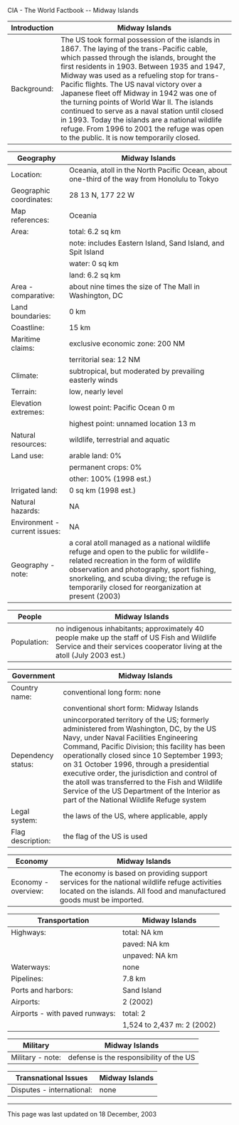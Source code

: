 CIA - The World Factbook -- Midway Islands

| Introduction | Midway Islands |
| --- | --- |
| Background: | The US took formal possession of the islands in 1867. The laying of the trans-Pacific cable, which passed through the islands, brought the first residents in 1903. Between 1935 and 1947, Midway was used as a refueling stop for trans-Pacific flights. The US naval victory over a Japanese fleet off Midway in 1942 was one of the turning points of World War II. The islands continued to serve as a naval station until closed in 1993. Today the islands are a national wildlife refuge. From 1996 to 2001 the refuge was open to the public. It is now temporarily closed. |

| Geography | Midway Islands |
| --- | --- |
| Location: | Oceania, atoll in the North Pacific Ocean, about one-third of the way from Honolulu to Tokyo |
| Geographic coordinates: | 28 13 N, 177 22 W |
| Map references: | Oceania |
| Area: | total: 6.2 sq km |
| | note: includes Eastern Island, Sand Island, and Spit Island |
| | water: 0 sq km |
| | land: 6.2 sq km |
| Area - comparative: | about nine times the size of The Mall in Washington, DC |
| Land boundaries: | 0 km |
| Coastline: | 15 km |
| Maritime claims: | exclusive economic zone: 200 NM |
| | territorial sea: 12 NM |
| Climate: | subtropical, but moderated by prevailing easterly winds |
| Terrain: | low, nearly level |
| Elevation extremes: | lowest point: Pacific Ocean 0 m |
| | highest point: unnamed location 13 m |
| Natural resources: | wildlife, terrestrial and aquatic |
| Land use: | arable land: 0% |
| | permanent crops: 0% |
| | other: 100% (1998 est.) |
| Irrigated land: | 0 sq km (1998 est.) |
| Natural hazards: | NA |
| Environment - current issues: | NA |
| Geography - note: | a coral atoll managed as a national wildlife refuge and open to the public for wildlife-related recreation in the form of wildlife observation and photography, sport fishing, snorkeling, and scuba diving; the refuge is temporarily closed for reorganization at present (2003) |

| People | Midway Islands |
| --- | --- |
| Population: | no indigenous inhabitants; approximately 40 people make up the staff of US Fish and Wildlife Service and their services cooperator living at the atoll (July 2003 est.) |

| Government | Midway Islands |
| --- | --- |
| Country name: | conventional long form: none |
| | conventional short form: Midway Islands |
| Dependency status: | unincorporated territory of the US; formerly administered from Washington, DC, by the US Navy, under Naval Facilities Engineering Command, Pacific Division; this facility has been operationally closed since 10 September 1993; on 31 October 1996, through a presidential executive order, the jurisdiction and control of the atoll was transferred to the Fish and Wildlife Service of the US Department of the Interior as part of the National Wildlife Refuge system |
| Legal system: | the laws of the US, where applicable, apply |
| Flag description: | the flag of the US is used |

| Economy | Midway Islands |
| --- | --- |
| Economy - overview: | The economy is based on providing support services for the national wildlife refuge activities located on the islands. All food and manufactured goods must be imported. |

| Transportation | Midway Islands |
| --- | --- |
| Highways: | total: NA km |
| | paved: NA km |
| | unpaved: NA km |
| Waterways: | none |
| Pipelines: | 7.8 km |
| Ports and harbors: | Sand Island |
| Airports: | 2 (2002) |
| Airports - with paved runways: | total: 2 |
| | 1,524 to 2,437 m: 2 (2002) |

| Military | Midway Islands |
| --- | --- |
| Military - note: | defense is the responsibility of the US |

| Transnational Issues | Midway Islands |
| --- | --- |
| Disputes - international: | none |

---
This page was last updated on 18 December, 2003